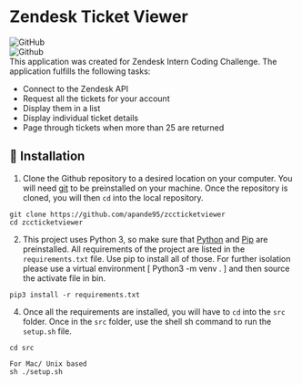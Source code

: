 # Zendesk Ticket Viewer
![GitHub](https://img.shields.io/github/license/apande95/zccticketviewer)\
![Github](https://img.shields.io/badge/language-python-red.svg)\
This application was created for Zendesk Intern Coding Challenge. The application fulfills the following tasks:

- Connect to the Zendesk API
- Request all the tickets for your account
- Display them in a list
- Display individual ticket details
- Page through tickets when more than 25 are returned

:rocket: Installation
---
1. Clone the Github repository to a desired location on your computer. You will need [git](https://git-scm.com/) to be preinstalled on your machine. Once the repository is cloned, you will then ```cd``` into the local repository.
```
git clone https://github.com/apande95/zccticketviewer
cd zccticketviewer
```
2. This project uses Python 3, so make sure that [Python](https://www.python.org/downloads/) and [Pip](https://pip.pypa.io/en/stable/installation/) are preinstalled. All requirements of the project are listed in the ```requirements.txt``` file. Use pip to install all of those. For further isolation please use a virtual environment [ Python3 -m venv . ] and then source the activate file in bin.
```
pip3 install -r requirements.txt
```
4. Once all the requirements are installed, you will have to ```cd``` into the ```src``` folder. Once in the ```src``` folder, use the shell sh command to run the ```setup.sh``` file.
```
cd src

For Mac/ Unix based
sh ./setup.sh

```
